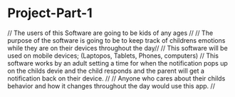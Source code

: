 # Project-Part-1
// The users of this Software are going to be kids of any ages //
// The purpose of the software is going to be to keep track of childrens emotions while they are on their devices throughout the day//
// This software will be used on mobile devices; (Laptopos, Tablets, Phones, computers)
// This software works by an adult setting a time for when the notification pops up on the childs devie and the child responds and the parent will get a notification back on their device. // 
// Anyone who cares about their childs behavior and how it changes throughout the day would use this app. // 
